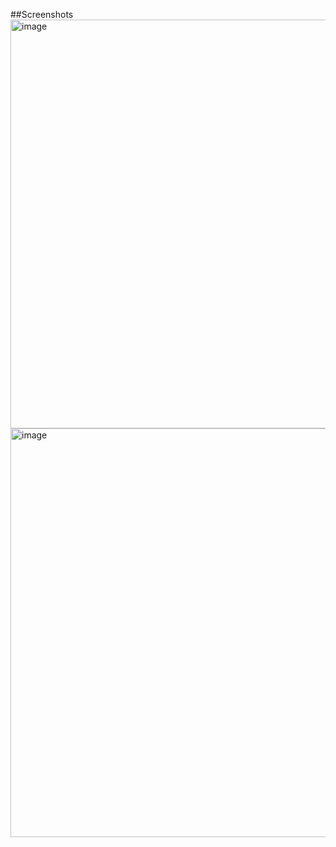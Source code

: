 ##Screenshots
<img width="1348" height="654" alt="image" src="https://github.com/user-attachments/assets/684b3bd6-8e81-4c4c-a33e-5c7170213665" />
<img width="1348" height="654" alt="image" src="https://github.com/user-attachments/assets/8d835071-0fe9-4e89-87da-ad796a1342d8" />




